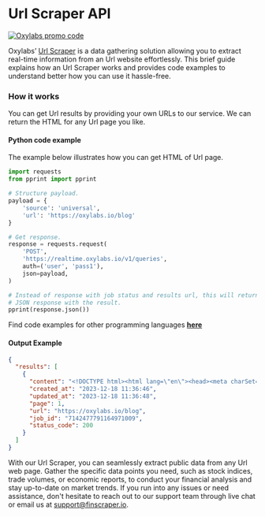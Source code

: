 # Url Scraper API

[![Oxylabs promo code](https://user-images.githubusercontent.com/129506779/250792357-8289e25e-9c36-4dc0-a5e2-2706db797bb5.png)](https://oxylabs.go2cloud.org/aff_c?offer_id=7&aff_id=877&url_id=112)

Oxylabs’ [Url Scraper](https://oxylabs.io/products/scraper-api/web/url-scraper?utm_source=github&utm_medium=repositories&utm_campaign=product) is a data gathering solution allowing you to extract real-time information from an Url website effortlessly. This brief guide explains how an Url Scraper works and provides code examples to understand better how you can use it hassle-free.

### How it works

You can get Url results by providing your own URLs to our service. We can return the HTML for any Url page you like.

#### Python code example

The example below illustrates how you can get HTML of Url page.

```python
import requests
from pprint import pprint

# Structure payload.
payload = {
    'source': 'universal',
    'url': 'https://oxylabs.io/blog'
}

# Get response.
response = requests.request(
    'POST',
    'https://realtime.oxylabs.io/v1/queries',
    auth=('user', 'pass1'),
    json=payload,
)

# Instead of response with job status and results url, this will return the
# JSON response with the result.
pprint(response.json())
```
Find code examples for other programming languages [**here**](https://github.com/oxylabs/url-scraper/tree/main/code%20examples)

#### Output Example
```json
{
  "results": [
    {
      "content": "<!DOCTYPE html><html lang=\"en\"><head><meta charSet=\"utf-8\" /><meta name=\"viewport\" content=\"width=de ... </html>",
      "created_at": "2023-12-18 11:36:46",
      "updated_at": "2023-12-18 11:36:48",
      "page": 1,
      "url": "https://oxylabs.io/blog",
      "job_id": "7142477791164971009",
      "status_code": 200
    }
  ]
}
```
With our Url Scraper, you can seamlessly extract public data from any Url web page. Gather the specific data points you need, such as stock indices, trade volumes, or economic reports, to conduct your financial analysis and stay up-to-date on market trends. If you run into any issues or need assistance, don't hesitate to reach out to our support team through live chat or email us at support@finscraper.io.